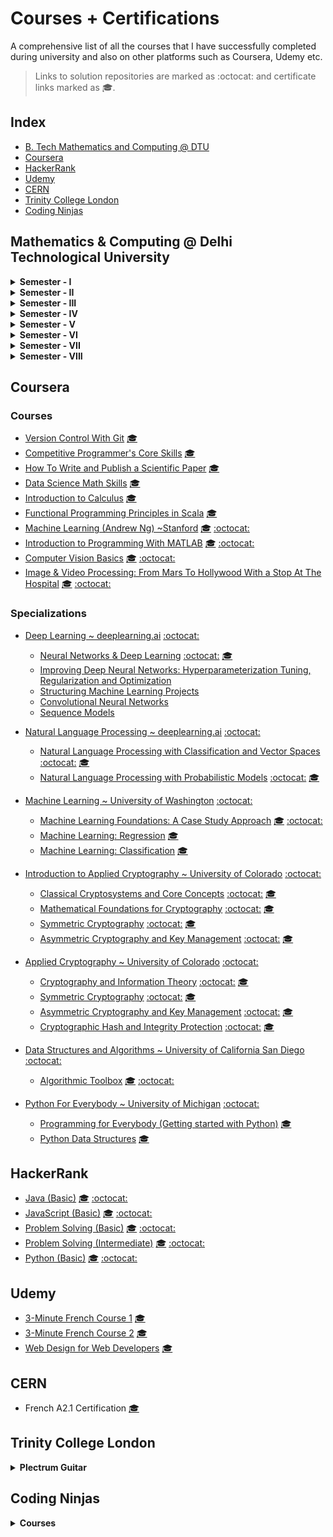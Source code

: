 # Courses + Certifications

A comprehensive list of all the courses that I have successfully completed 
during university and also on other platforms such as Coursera, Udemy etc.

> Links to solution repositories are marked as :octocat: and certificate links marked as 🎓.

## Index
- [B. Tech Mathematics and Computing @ DTU](#mathematics--computing--delhi-technological-university)
- [Coursera](#coursera)
- [HackerRank](#hackerrank)
- [Udemy](#udemy)
- [CERN](#cern)
- [Trinity College London](#trinity-college-london)
- [Coding Ninjas](#coding-ninjas)

## Mathematics & Computing @ Delhi Technological University
<details>
    <summary><b>Semester - I</b></summary>
    <ul>
        <li>Mathematics - I (MA-101)</li>
        <li>Physics - I (AP-101)</li>
        <li>Basic Electrical Engineering (EE-102)</li>
        <li>Programming Fundamentals (CO-101)</li>
        <li>Engineering Graphics (ME-102)</li>
        <li>Introduction to Environmental Science (EN-102)</li>
    </ul>
</details>

<details>
    <summary><b>Semester - II</b></summary>
    <ul>
        <li>Mathematics - II (MA-102)</li>
        <li>Physics - II (AP-102)</li>
        <li>Chemistry (AC-101)</li>
        <li>Basic Mechanical Engineering (ME-101)</li>
        <li>Workshop Practice (ME-103)</li>
        <li>Communication Skills (HU-101)</li>
    </ul>
</details>

<details>
    <summary><b>Semester - III</b></summary>
    <ul>
        <li>Data Structures (CS-251)</li>
        <ol>
            <li><a href="https://github.com/anishLearnsToCode/cs-251-data-structures">Data Structures Lab</a></li>
        </ol>
        <li>Discrete Mathematics (MC-201)</li>
        <li>Mathematics - III (MC-203)</li>
        <li>Probability and Statistics (MC-205)</li>
        <li>Engineering Analysis and Design (MC-207)</li>
        <li>Fundamentals of Management (MG-201)</li>
    </ul>
</details>

<details>
    <summary><b>Semester - IV</b></summary>
    <ul>
        <li>Algorithm Design and Analysis (CS-262)</li>
        <li>Real Analysis (MC-202)</li>
        <li>Computer Organization and Architecture (MC-206)</li>
        <li>Linear Algebra (MC-208)</li>
        <li>Scientific Computing (MC-204)</li>
        <li>Engineering Economics (HU-202)</li>
    </ul>
</details>

<details>
    <summary><b>Semester - V</b></summary>
    <ul>
        <li>Stochastic Process (MC-303)</li>
        <li>Operating Systems (MC-301)</li>
        <li>Computer Vision (EC-353)</li>
        <ol>
            <li><a href="https://github.com/anishLearnsToCode/computer-vision-basics">Computer Vision Basics @ Coursera</a> </li>
            <li><a href="https://github.com/anishLearnsToCode/from-mars-to-hollywood-with-a-stop-at-the-hospital">From Mars To Hollywood with a Stop at the Hospital @ Coursera</a> </li>
            <li><a href="https://github.com/anishLearnsToCode/nature-encoded-fusion">Representation Learning and Nature Encoded Fusion Technique for Heterogeneous Sensor Networks</a> </li>
        </ol>
        <li>Technical Communication (HU-301)</li>
    </ul>
</details>

<details>
    <summary><b>Semester - VI</b></summary>
    <ul>
        <li>Database Management System (MC-302)</li>
        <li>Theory of Computation (MC-304)</li>
        <li>Financial Engineering (MC-306)</li>
        <li>Computer Networks (MC-308)</li>
        <li>Professional Ethics and Human Values (HU-304)</li>
    </ul>
</details>

<details>
    <summary><b>Semester - VII</b></summary>
    <ul>
        <li>Graph Theory (MC-405)</li>
        <ol>
            <li><a href="https://github.com/anishLearnsToCode/graph-theory-lab">Graph Theory Lab</a> </li>
            <li><a href="https://github.com/anishLearnsToCode/image2sketch">Image-2-Sketch 🖼✏</a> </li>
        </ol>
        <li>Cryptography & Network Security (MC-407)</li>
        <ol>
            <li><a href="https://github.com/anishLearnsToCode/intro-to-applied-cryptography">Introduction to Applied Cryptography Specialization @Coursera</a> </li>
            <li><a href="https://github.com/anishLearnsToCode/cryptography">Interactive Guide to Cryptography</a> </li>
            <li><a href="https://github.com/anishLearnsToCode/DES">Data Encryption Standard (DES)</a> </li>
            <li><a href="https://github.com/anishLearnsToCode/lsb-image-steganography">Least Significant Bit (LSB) Image Steganography</a> </li>
        </ol>
        <li>Mathematical Modelling & Simulation (MC-409)</li>
        <ol>
            <li><a href="https://github.com/anishLearnsToCode/mathematical-modelling-lab">Mathematical Modelling & Simulation Lab</a> </li>
        </ol>
        <li>Natural Language Processing (IT-425)</li>
        <ol>
            <li><a href="https://github.com/anishLearnsToCode/nlp-deeplearning-ai">Natural Language Processing ~DeepLearning.ai @Coursera</a> </li>
            <li><a href="https://github.com/anishLearnsToCode/porter-stemmer">Porter Stemmer</a> </li>
            <li><a href="https://github.com/anishLearnsToCode/stop-words-removal">Stop Words Removal</a> </li>
            <li><a href="https://github.com/anishLearnsToCode/lemmatization">Lemmatization</a> </li>
            <li><a href="https://github.com/anishLearnsToCode/bow-representation">Bag of Words Representation</a> </li>
            <li><a href="https://github.com/anishLearnsToCode/word-embeddings">Continuous Bag of Words (CBOW) Model</a> </li>
            <li><a href="https://github.com/anishLearnsToCode/word-sense-disambiguation">Word Sense Disambiguation (WSD)</a> </li>
        </ol>
    </ul>
</details>

<details>
    <summary><b>Semester - VIII</b></summary>
    <ul>
        <li>To be completed in May 2021</li>
    </ul>
</details>

## Coursera
### Courses
- [Version Control With Git](https://www.coursera.org/learn/version-control-with-git/)  [🎓](https://www.coursera.org/account/accomplishments/verify/UPCHWGAGX66D)
- [Competitive Programmer's Core Skills](https://www.coursera.org/learn/competitive-programming-core-skills/) [🎓](https://www.coursera.org/account/accomplishments/verify/WPS6KUZMT6YL)
- [How To Write and Publish a Scientific Paper](https://www.coursera.org/learn/how-to-write-a-scientific-paper/) [🎓](https://www.coursera.org/account/accomplishments/verify/V6NGNQ5ZYQL7)
- [Data Science Math Skills](https://www.coursera.org/learn/datasciencemathskills) [🎓](https://www.coursera.org/account/accomplishments/verify/QVKVPWWLEZU3)
- [Introduction to Calculus](https://www.coursera.org/learn/introduction-to-calculus) [🎓](http://coursera.org/verify/NQMRJLG6VTRY)
- [Functional Programming Principles in Scala](https://www.coursera.org/learn/progfun1/) [🎓](http://coursera.org/verify/CTQZVZZZKT5W)
- [Machine Learning (Andrew Ng) ~Stanford](https://www.coursera.org/learn/machine-learning) 
  [🎓](http://coursera.org/verify/PY3HEUJFNZ2M) 
  [:octocat:](https://github.com/anishLearnsToCode/ml-stanford)
- [Introduction to Programming With MATLAB](https://www.coursera.org/learn/matlab) [🎓](http://coursera.org/verify/3S3AANA8JQTN) [:octocat:](https://github.com/anishLearnsToCode/introduction-to-programming-with-matlab)
- [Computer Vision Basics](https://www.coursera.org/learn/computer-vision-basics) [🎓](http://coursera.org/verify/9H6SGUGD6YNM) [:octocat:](https://github.com/anishLearnsToCode/computer-vision-basics)
- [Image & Video Processing: From Mars To Hollywood With a Stop At The Hospital](https://www.coursera.org/learn/image-processing) [🎓](http://coursera.org/verify/JPV9JYDEZVBQ) [:octocat:](https://github.com/anishLearnsToCode/from-mars-to-hollywood-with-a-stop-at-the-hospital)

### Specializations
- [Deep Learning ~ deeplearning.ai](https://www.coursera.org/specializations/deep-learning) [:octocat:](https://github.com/anishLearnsToCode/deep-learning-ai)
    - [Neural Networks & Deep Learning](https://www.coursera.org/learn/neural-networks-deep-learning?specialization=deep-learning) 
      [:octocat:](https://github.com/anishLearnsToCode/neural-networks-deep-learning)
      [🎓](http://coursera.org/verify/2QP8D8FZ28B7)
    - [Improving Deep Neural Networks: Hyperparameterization Tuning, Regularization and Optimization](https://www.coursera.org/learn/deep-neural-network?specialization=deep-learning) 
    - [Structuring Machine Learning Projects](https://www.coursera.org/learn/machine-learning-projects?specialization=deep-learning) 
    - [Convolutional Neural Networks](https://www.coursera.org/learn/convolutional-neural-networks?specialization=deep-learning) 
    - [Sequence Models](https://www.coursera.org/learn/nlp-sequence-models)
   
- [Natural Language Processing ~ deeplearning.ai](https://www.coursera.org/specializations/natural-language-processing) [:octocat:](https://github.com/anishLearnsToCode/nlp-deeplearning-ai)
    - [Natural Language Processing with Classification and Vector Spaces](https://www.coursera.org/learn/classification-vector-spaces-in-nlp) [:octocat:](https://github.com/anishLearnsToCode/nlp-classification-vector-spaces) [🎓](http://coursera.org/verify/LGBF7J8S99RG)
    - [Natural Language Processing with Probabilistic Models](https://www.coursera.org/learn/probabilistic-models-in-nlp) [:octocat:](https://github.com/anishLearnsToCode/nlp-probabilistic-models) [🎓](https://coursera.org/verify/PGMHY4YCG85G)

- [Machine Learning ~ University of Washington](https://www.coursera.org/specializations/machine-learning) [:octocat:](https://github.com/anishLearnsToCode/ml-uni-washington)
    - [Machine Learning Foundations: A Case Study Approach](https://www.coursera.org/learn/ml-foundations/) [🎓](https://www.coursera.org/account/accomplishments/verify/GCKW98KUK5X5) [:octocat:](https://github.com/anishLearnsToCode/ml-foundations-case-study-approach)
    - [Machine Learning: Regression](https://www.coursera.org/learn/ml-regression/) [🎓](https://www.coursera.org/account/accomplishments/verify/UQ9UZPVU6RMF)
    - [Machine Learning: Classification](https://www.coursera.org/learn/ml-classification/) [🎓](https://www.coursera.org/account/accomplishments/verify/BCZ8GWHTNV9J)
    
- [Introduction to Applied Cryptography ~ University of Colorado](https://www.coursera.org/specializations/introduction-applied-cryptography) 
  [:octocat:](https://github.com/anishLearnsToCode/intro-to-applied-cryptography)
    - [Classical Cryptosystems and Core Concepts](https://www.coursera.org/learn/classical-cryptosystems) 
    [:octocat:](https://github.com/anishLearnsToCode/classical-cryptosystems-core-concepts) 
    [🎓](https://www.coursera.org/verify/7FVGRVKAFW73)   
    - [Mathematical Foundations for Cryptography](https://www.coursera.org/learn/mathematical-foundations-cryptography) 
    [:octocat:](https://github.com/anishLearnsToCode/mathematical-foundations-cryptography) 
    [🎓](http://coursera.org/verify/ZPQF7QGV22XT)
    - [Symmetric Cryptography](https://www.coursera.org/learn/symmetric-crypto)
    [:octocat:](https://github.com/anishLearnsToCode/symmetric-cryptography)
    [🎓](http://coursera.org/verify/KPJPY9LZAFBP)
    - [Asymmetric Cryptography and Key Management](https://www.coursera.org/learn/asymmetric-crypto)
    [:octocat:](https://github.com/anishLearnsToCode/asymmetric-cryptography-key-management)
    [🎓](http://coursera.org/verify/KLZSC7H2JH72)
    
 - [Applied Cryptography ~ University of Colorado](https://www.coursera.org/specializations/applied-crypto)
   [:octocat:](https://github.com/anishLearnsToCode/applied-cryptography)
   - [Cryptography and Information Theory](https://www.coursera.org/learn/crypto-info-theory) 
   [:octocat:](https://github.com/anishLearnsToCode/cryptography-and-information-theory)
   [🎓](http://coursera.org/verify/XPFM28CP9KHX)
   - [Symmetric Cryptography](https://www.coursera.org/learn/symmetric-crypto)
   [:octocat:](https://github.com/anishLearnsToCode/symmetric-cryptography)
   [🎓](http://coursera.org/verify/KPJPY9LZAFBP)
   - [Asymmetric Cryptography and Key Management](https://www.coursera.org/learn/asymmetric-crypto)
   [:octocat:](https://github.com/anishLearnsToCode/asymmetric-cryptography-key-management)
   [🎓](http://coursera.org/verify/KLZSC7H2JH72)
   - [Cryptographic Hash and Integrity Protection](https://www.coursera.org/learn/cryptographic-hash-integrity-protection)
   [:octocat:](https://github.com/anishLearnsToCode/cryptographic-hash-integrity-protection)
   [🎓](http://coursera.org/verify/XPG8L6K9URV9)
    
- [Data Structures and Algorithms ~ University of California San Diego](https://www.coursera.org/specializations/data-structures-algorithms) [:octocat:](https://github.com/anishLearnsToCode/data-structures-algorithms)
    - [Algorithmic Toolbox](https://www.coursera.org/learn/algorithmic-toolbox) [🎓](http://coursera.org/verify/UWWDZKHQA86D) [:octocat:](https://github.com/anishLearnsToCode/algorithmic-toolbox)
    
- [Python For Everybody ~ University of Michigan](https://www.coursera.org/specializations/python) [:octocat:](https://github.com/anishLearnsToCode/python-for-everybody)
    - [Programming for Everybody (Getting started with Python)](https://www.coursera.org/learn/python/) [🎓](https://www.coursera.org/account/accomplishments/records/D5K85FFC6FZT)
    - [Python Data Structures](https://www.coursera.org/learn/python-data/) [🎓](https://www.coursera.org/verify/W6M2HC2WW79T)

## HackerRank
- [Java (Basic)](https://www.hackerrank.com/skills-verification) [🎓](https://www.hackerrank.com/certificates/e7bb326e632c) [:octocat:](https://github.com/anishLearnsToCode/hackerrank-java-basic-skill-test)  
- [JavaScript (Basic)](https://www.hackerrank.com/skills-verification) [🎓](https://www.hackerrank.com/certificates/03ed5b8c542a) [:octocat:](https://github.com/anishLearnsToCode/hackerrank-js-basic-skill-test)  
- [Problem Solving (Basic)](https://www.hackerrank.com/skills-verification) [🎓](https://www.hackerrank.com/certificates/c0a4672b1159) [:octocat:](https://github.com/anishLearnsToCode/hackerrank-problem-solving-skill-test)  
- [Problem Solving (Intermediate)](https://www.hackerrank.com/skills-verification) [🎓](https://www.hackerrank.com/certificates/6ef045988fd1) [:octocat:](https://github.com/anishLearnsToCode/hackerrank-problem-solving-intermediate-skill-test)  
- [Python (Basic)](https://www.hackerrank.com/skills-verification) [🎓](https://www.hackerrank.com/certificates/306084b1c4cc) [:octocat:](https://github.com/anishLearnsToCode/hackerrank-python-basic-skill-test)  

## Udemy 
- [3-Minute French Course 1](https://www.udemy.com/course/3-minute-french-full-course-1/) [🎓](https://www.udemy.com/certificate/UC-1KECT4EP/)
- [3-Minute French Course 2](https://www.udemy.com/course/3-minute-french-course-2/) [🎓](https://www.udemy.com/certificate/UC-QA36OCQA/)
- [Web Design for Web Developers](https://www.udemy.com/course/web-design-secrets/) [🎓](https://www.udemy.com/certificate/UC-8KTW4FNX/)

## CERN
- French A2.1 Certification [🎓](https://drive.google.com/file/d/1OlO6p2n6OdIgy4WO6_mn2B70r5sC4gwa/view)

## Trinity College London
<details>
    <summary><b>Plectrum Guitar</b></summary>
    <ul>
        <li>Plectrum Guitar Grade 1 (Distinction)</li>
        <li>Plectrum Guitar Grade 2 (Distinction)</li>
        <li>Plectrum Guitar Grade 3 (Merit)</li>
        <li>Plectrum Guitar Grade 4 (Distinction)</li>
    </ul>
</details>

## Coding Ninjas
<details>
    <summary><b>Courses</b></summary>
    <ul>
        <li>Alchemy: Web Development with Ruby on Rails</li>
        <li>Eminence: Competitive Programming</li>
        <li>Nucleus: Java with Data Structures</li>
    </ul>
</details>
